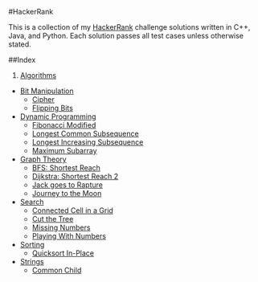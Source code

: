 #HackerRank

This is a collection of my [HackerRank](https://www.hackerrank.com) challenge solutions written in C++, Java, and Python. Each solution passes all test cases unless otherwise stated. 

##Index

1. [Algorithms](/algorithms)
  - [Bit Manipulation](/algorithms/bit-manipulation)
    * [Cipher](/algorithms/bit-manipulation/cipher)
    * [Flipping Bits](/algorithms/bit-manipulation/flipping-bits)
  - [Dynamic Programming](/algorithms/dynamic-programming)
    * [Fibonacci Modified](/algorithms/dynamic-programming/fibonacci-modified)
    * [Longest Common Subsequence](/algorithms/dynamic-programming/longest-common-subsequence)
    * [Longest Increasing Subsequence](/algorithms/dynamic-programming/longest-increasing-subsequence)
    * [Maximum Subarray](/algorithms/dynamic-programming/maximum-subarray)
  - [Graph Theory](/algorithms/graph-theory)
    * [BFS: Shortest Reach](/algorithms/graph-theory/bfs-shortest-reach)
    * [Dijkstra: Shortest Reach 2](/algorithms/graph-theory/dijkstra-shortest-reach-2)
    * [Jack goes to Rapture](/algorithms/graph-theory/jack-goes-to-rapture)
    * [Journey to the Moon](/algorithms/graph-theory/journey-to-the-moon)
  - [Search](/algorithms/search)
    * [Connected Cell in a Grid](/algorithms/search/connected-cell-in-a-grid)
    * [Cut the Tree](/algorithms/search/cut-the-tree)
    * [Missing Numbers](/algorithms/search/missing-numbers)
    * [Playing With Numbers](/algorithms/search/playing-with-numbers)
  - [Sorting](/algorithms/sorting)
    * [Quicksort In-Place](/algorithms/sorting/quicksort-in-place)
  - [Strings](/algorithms/strings)
    * [Common Child](/algorithms/strings/common-child)

